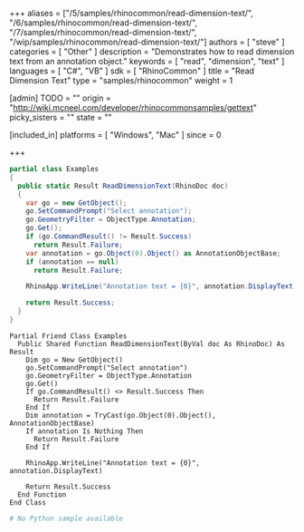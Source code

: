 +++
aliases = ["/5/samples/rhinocommon/read-dimension-text/", "/6/samples/rhinocommon/read-dimension-text/", "/7/samples/rhinocommon/read-dimension-text/", "/wip/samples/rhinocommon/read-dimension-text/"]
authors = [ "steve" ]
categories = [ "Other" ]
description = "Demonstrates how to read dimension text from an annotation object."
keywords = [ "read", "dimension", "text" ]
languages = [ "C#", "VB" ]
sdk = [ "RhinoCommon" ]
title = "Read Dimension Text"
type = "samples/rhinocommon"
weight = 1

[admin]
TODO = ""
origin = "http://wiki.mcneel.com/developer/rhinocommonsamples/gettext"
picky_sisters = ""
state = ""

[included_in]
platforms = [ "Windows", "Mac" ]
since = 0

+++

<div class="codetab-content" id="cs">

```cs
partial class Examples
{
  public static Result ReadDimensionText(RhinoDoc doc)
  {
    var go = new GetObject();
    go.SetCommandPrompt("Select annotation");
    go.GeometryFilter = ObjectType.Annotation;
    go.Get();
    if (go.CommandResult() != Result.Success)
      return Result.Failure;
    var annotation = go.Object(0).Object() as AnnotationObjectBase;
    if (annotation == null)
      return Result.Failure;

    RhinoApp.WriteLine("Annotation text = {0}", annotation.DisplayText);

    return Result.Success;
  }
}
```

</div>


<div class="codetab-content" id="vb">

```vbnet
Partial Friend Class Examples
  Public Shared Function ReadDimensionText(ByVal doc As RhinoDoc) As Result
	Dim go = New GetObject()
	go.SetCommandPrompt("Select annotation")
	go.GeometryFilter = ObjectType.Annotation
	go.Get()
	If go.CommandResult() <> Result.Success Then
	  Return Result.Failure
	End If
	Dim annotation = TryCast(go.Object(0).Object(), AnnotationObjectBase)
	If annotation Is Nothing Then
	  Return Result.Failure
	End If

	RhinoApp.WriteLine("Annotation text = {0}", annotation.DisplayText)

	Return Result.Success
  End Function
End Class
```

</div>


<div class="codetab-content" id="py">

```python
# No Python sample available
```

</div>
